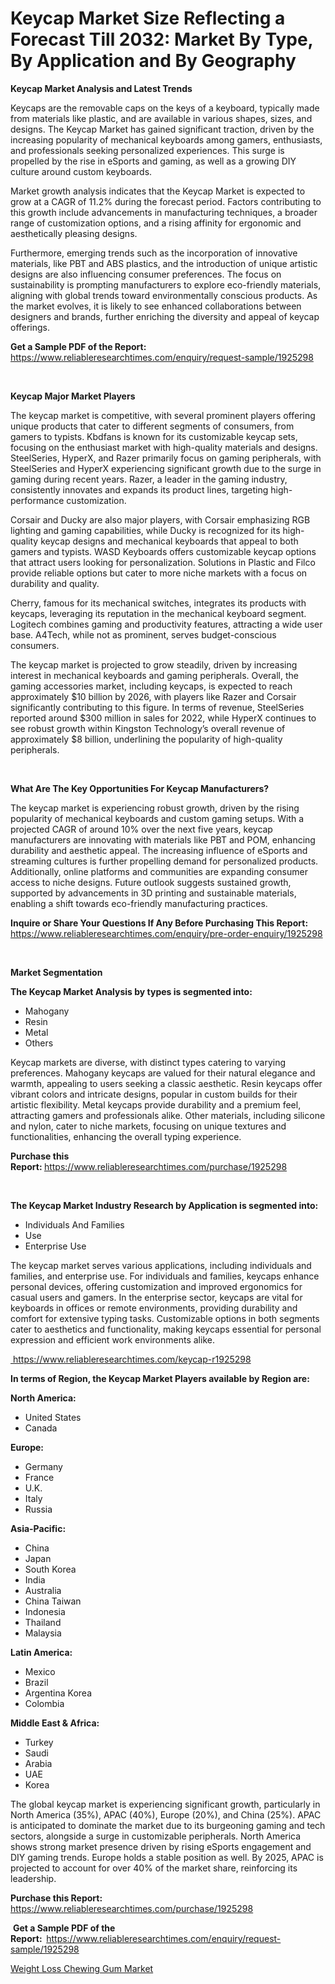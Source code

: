 <p><h1>Keycap Market Size Reflecting a Forecast Till 2032: Market By Type, By Application and By Geography</h1></p><p><strong>Keycap Market Analysis and Latest Trends</strong></p>
<p><p>Keycaps are the removable caps on the keys of a keyboard, typically made from materials like plastic, and are available in various shapes, sizes, and designs. The Keycap Market has gained significant traction, driven by the increasing popularity of mechanical keyboards among gamers, enthusiasts, and professionals seeking personalized experiences. This surge is propelled by the rise in eSports and gaming, as well as a growing DIY culture around custom keyboards.</p><p>Market growth analysis indicates that the Keycap Market is expected to grow at a CAGR of 11.2% during the forecast period. Factors contributing to this growth include advancements in manufacturing techniques, a broader range of customization options, and a rising affinity for ergonomic and aesthetically pleasing designs. </p><p>Furthermore, emerging trends such as the incorporation of innovative materials, like PBT and ABS plastics, and the introduction of unique artistic designs are also influencing consumer preferences. The focus on sustainability is prompting manufacturers to explore eco-friendly materials, aligning with global trends toward environmentally conscious products. As the market evolves, it is likely to see enhanced collaborations between designers and brands, further enriching the diversity and appeal of keycap offerings.</p></p>
<p><strong>Get a Sample PDF of the Report:&nbsp;</strong> <a href="https://www.reliableresearchtimes.com/enquiry/request-sample/1925298?utm_campaign=3061&utm_medium=2&utm_source=Github&utm_content=ia&utm_term=05042025&utm_id=keycap">https://www.reliableresearchtimes.com/enquiry/request-sample/1925298</a></p>
<p>&nbsp;</p>
<p><strong>Keycap Major Market Players</strong></p>
<p><p>The keycap market is competitive, with several prominent players offering unique products that cater to different segments of consumers, from gamers to typists. Kbdfans is known for its customizable keycap sets, focusing on the enthusiast market with high-quality materials and designs. SteelSeries, HyperX, and Razer primarily focus on gaming peripherals, with SteelSeries and HyperX experiencing significant growth due to the surge in gaming during recent years. Razer, a leader in the gaming industry, consistently innovates and expands its product lines, targeting high-performance customization.</p><p>Corsair and Ducky are also major players, with Corsair emphasizing RGB lighting and gaming capabilities, while Ducky is recognized for its high-quality keycap designs and mechanical keyboards that appeal to both gamers and typists. WASD Keyboards offers customizable keycap options that attract users looking for personalization. Solutions in Plastic and Filco provide reliable options but cater to more niche markets with a focus on durability and quality.</p><p>Cherry, famous for its mechanical switches, integrates its products with keycaps, leveraging its reputation in the mechanical keyboard segment. Logitech combines gaming and productivity features, attracting a wide user base. A4Tech, while not as prominent, serves budget-conscious consumers.</p><p>The keycap market is projected to grow steadily, driven by increasing interest in mechanical keyboards and gaming peripherals. Overall, the gaming accessories market, including keycaps, is expected to reach approximately $10 billion by 2026, with players like Razer and Corsair significantly contributing to this figure. In terms of revenue, SteelSeries reported around $300 million in sales for 2022, while HyperX continues to see robust growth within Kingston Technology’s overall revenue of approximately $8 billion, underlining the popularity of high-quality peripherals.</p></p>
<p>&nbsp;</p>
<p><strong>What Are The Key Opportunities For Keycap Manufacturers?</strong></p>
<p><p>The keycap market is experiencing robust growth, driven by the rising popularity of mechanical keyboards and custom gaming setups. With a projected CAGR of around 10% over the next five years, keycap manufacturers are innovating with materials like PBT and POM, enhancing durability and aesthetic appeal. The increasing influence of eSports and streaming cultures is further propelling demand for personalized products. Additionally, online platforms and communities are expanding consumer access to niche designs. Future outlook suggests sustained growth, supported by advancements in 3D printing and sustainable materials, enabling a shift towards eco-friendly manufacturing practices.</p></p>
<p><strong>Inquire or Share Your Questions If Any Before Purchasing This Report:</strong> <a href="https://www.reliableresearchtimes.com/enquiry/pre-order-enquiry/1925298?utm_campaign=3061&utm_medium=2&utm_source=Github&utm_content=ia&utm_term=05042025&utm_id=keycap">https://www.reliableresearchtimes.com/enquiry/pre-order-enquiry/1925298</a></p>
<p>&nbsp;</p>
<p><strong>Market Segmentation</strong></p>
<p><strong>The Keycap Market Analysis by types is segmented into:</strong></p>
<p><ul><li>Mahogany</li><li>Resin</li><li>Metal</li><li>Others</li></ul></p>
<p><p>Keycap markets are diverse, with distinct types catering to varying preferences. Mahogany keycaps are valued for their natural elegance and warmth, appealing to users seeking a classic aesthetic. Resin keycaps offer vibrant colors and intricate designs, popular in custom builds for their artistic flexibility. Metal keycaps provide durability and a premium feel, attracting gamers and professionals alike. Other materials, including silicone and nylon, cater to niche markets, focusing on unique textures and functionalities, enhancing the overall typing experience.</p></p>
<p><strong>Purchase this Report:&nbsp;</strong><a href="https://www.reliableresearchtimes.com/purchase/1925298?utm_campaign=3061&utm_medium=2&utm_source=Github&utm_content=ia&utm_term=05042025&utm_id=keycap">https://www.reliableresearchtimes.com/purchase/1925298</a></p>
<p>&nbsp;</p>
<p><strong>The Keycap Market Industry Research by Application is segmented into:</strong></p>
<p><ul><li>Individuals And Families</li><li>Use</li><li>Enterprise Use</li></ul></p>
<p><p>The keycap market serves various applications, including individuals and families, and enterprise use. For individuals and families, keycaps enhance personal devices, offering customization and improved ergonomics for casual users and gamers. In the enterprise sector, keycaps are vital for keyboards in offices or remote environments, providing durability and comfort for extensive typing tasks. Customizable options in both segments cater to aesthetics and functionality, making keycaps essential for personal expression and efficient work environments alike.</p></p>
<p><a href="https://www.reliableresearchtimes.com/keycap-r1925298?utm_campaign=3061&utm_medium=2&utm_source=Github&utm_content=ia&utm_term=05042025&utm_id=keycap">&nbsp;https://www.reliableresearchtimes.com/keycap-r1925298</a></p>
<p><strong>In terms of Region, the Keycap Market Players available by Region are:</strong></p>
<p>
    <p> <strong> North America: </strong>
        <ul>
            <li>United States</li>
            <li>Canada</li>
        </ul>
        </p> 
    <p> <strong> Europe: </strong>
        <ul>
            <li>Germany</li>
            <li>France</li>
            <li>U.K.</li>
            <li>Italy</li>
            <li>Russia</li>
        </ul>
        </p> 
    <p> <strong> Asia-Pacific: </strong>
        <ul>
            <li>China</li>
            <li>Japan</li>
            <li>South Korea</li>
            <li>India</li>
            <li>Australia</li>
            <li>China Taiwan</li>
            <li>Indonesia</li>
            <li>Thailand</li>
            <li>Malaysia</li>
        </ul>
        </p> 
    <p> <strong> Latin America: </strong>
        <ul>
            <li>Mexico</li>
            <li>Brazil</li>
            <li>Argentina Korea</li>
            <li>Colombia</li>
        </ul>
        </p> 
    <p> <strong> Middle East & Africa: </strong>
        <ul>
            <li>Turkey</li>
            <li>Saudi</li>
            <li>Arabia</li>
            <li>UAE</li>
            <li>Korea</li>
        </ul>
    </p>
    </p>
<p><p>The global keycap market is experiencing significant growth, particularly in North America (35%), APAC (40%), Europe (20%), and China (25%). APAC is anticipated to dominate the market due to its burgeoning gaming and tech sectors, alongside a surge in customizable peripherals. North America shows strong market presence driven by rising eSports engagement and DIY gaming trends. Europe holds a stable position as well. By 2025, APAC is projected to account for over 40% of the market share, reinforcing its leadership.</p></p>
<p><strong>Purchase this Report: </strong><a href="https://www.reliableresearchtimes.com/purchase/1925298?utm_campaign=3061&utm_medium=2&utm_source=Github&utm_content=ia&utm_term=05042025&utm_id=keycap">https://www.reliableresearchtimes.com/purchase/1925298</a></p>
<p>&nbsp;<strong>Get a Sample PDF of the Report:&nbsp;&nbsp;</strong><a href="https://www.reliableresearchtimes.com/enquiry/request-sample/1925298?utm_campaign=3061&utm_medium=2&utm_source=Github&utm_content=ia&utm_term=05042025&utm_id=keycap">https://www.reliableresearchtimes.com/enquiry/request-sample/1925298</a></p>
<p><strong></strong></p>
<p><p><a href="https://github.com/voigttyagi/Market-Research-Report-List-1/blob/main/weight-loss-chewing-gum-market.md?utm_campaign=3061&utm_medium=2&utm_source=Github&utm_content=ia&utm_term=05042025&utm_id=keycap">Weight Loss Chewing Gum Market</a></p></p>